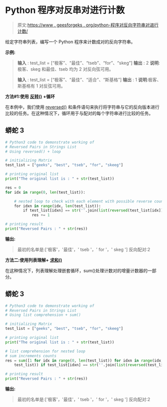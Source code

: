 # Python 程序对反串对进行计数

> 原文:[https://www . geesforgeks . org/python-程序对反向字符串对进行计数/](https://www.geeksforgeeks.org/python-program-to-count-the-pairs-of-reverse-strings/)

给定字符串列表，编写一个 Python 程序来计数成对的反向字符串。

**示例:**

> **输入** : test_list = [“极客”、“最佳”、“tseb”、“for”、“skeg”]
> **输出** : 2
> **说明**:极客、skeg 和最佳、tseb 均为 2 对反向弦可用。
> 
> **输入** : test_list = [“极客”、“最佳”、“适合”、“斯基格”]
> **输出** : 1
> **说明**:极客、斯基格有 1 对反弦可用。

**方法#1:使用** [**反转()**](https://www.geeksforgeeks.org/python-reversed-function/) **+循环**

在本例中，我们使用 [reversed()](https://www.geeksforgeeks.org/python-reversed-function/) 和条件语句来执行将字符串与它的反向版本进行比较的任务。在这种情况下，循环用于与配对的每个字符串进行比较的任务。

## 蟒蛇 3

```py
# Python3 code to demonstrate working of
# Reversed Pairs in Strings List
# Using reversed() + loop

# initializing Matrix
test_list = ["geeks", "best", "tseb", "for", "skeeg"]

# printing original list
print("The original list is : " + str(test_list))

res = 0
for idx in range(0, len(test_list)):

    # nested loop to check with each element with possible reverse counterpart
    for idxn in range(idx, len(test_list)):
        if test_list[idxn] == str(''.join(list(reversed(test_list[idx])))):
            res += 1

# printing result
print("Reversed Pairs : " + str(res))
```

**输出:**

> 最初的名单是:['极客'，'最佳'，' tseb '，' for '，' skeg ']
> 反向配对:2

**方法二:使用列表理解+** [**求和()**](https://www.geeksforgeeks.org/sum-function-python/)

在这种情况下，列表理解处理嵌套循环，sum()处理计数对的增量计数器的一部分。

## 蟒蛇 3

```py
# Python3 code to demonstrate working of
# Reversed Pairs in Strings List
# Using list comprehension + sum()

# initializing Matrix
test_list = ["geeks", "best", "tseb", "for", "skeeg"]

# printing original list
print("The original list is : " + str(test_list))

# list comprehension for nested loop
# sum increments counts
res = sum([1 for idx in range(0, len(test_list)) for idxn in range(idx, len(
    test_list)) if test_list[idxn] == str(''.join(list(reversed(test_list[idx]))))])

# printing result
print("Reversed Pairs : " + str(res))
```

**输出:**

> 最初的名单是:['极客'，'最佳'，' tseb '，' for '，' skeg ']
> 反向配对:2